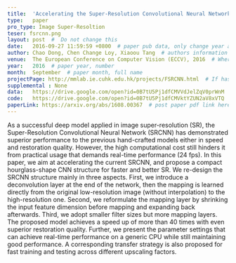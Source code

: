 ```yaml
---
title:  'Accelerating the Super-Resolution Convolutional Neural Network'  #  Paper title, covered by ''
type:   paper
pro_type: Image Super-Resoltion
teser: fsrcnn.png
layout: post  #  Do not change this
date:   2016-09-27 11:59:59 +0800  # paper pub data, only change year and month according to this format
author: Chao Dong, Chen Change Loy, Xiaoou Tang  # authors information
venue:  The European Conference on Computer Vision (ECCV), 2016  # Where it be, ICCV and CVPR remove IEEE Conference on, 
year:   2016  # paper year, number
month:  September  # paper month, full name
projectPage: http://mmlab.ie.cuhk.edu.hk/projects/FSRCNN.html  # If has project page, link here, otherwise None
supplemental : None
data:   https://drive.google.com/open?id=0B7tU5Pj1dfCMVVdJelZqV0prWnM  # If has data, post data link here, otherwise None
code:   https://drive.google.com/open?id=0B7tU5Pj1dfCMVktYZUN2aV8xVTQ  # If has data, post code link here, otherwise None
paperLink: https://arxiv.org/abs/1608.00367  # post paper pdf link here
---
```


As a successful deep model applied in image super-resolution (SR), the Super-Resolution Convolutional Neural Network (SRCNN) has demonstrated superior performance to the previous hand-crafted models either in speed and restoration quality. However, the high computational cost still hinders it from practical usage that demands real-time performance (24 fps). In this paper, we aim at accelerating the current SRCNN, and propose a compact hourglass-shape CNN structure for faster and better SR. We re-design the SRCNN structure mainly in three aspects. First, we introduce a deconvolution layer at the end of the network, then the mapping is learned directly from the original low-resolution image (without interpolation) to the high-resolution one. Second, we reformulate the mapping layer by shrinking the input feature dimension before mapping and expanding back afterwards. Third, we adopt smaller filter sizes but more mapping layers. The proposed model achieves a speed up of more than 40 times with even superior restoration quality. Further, we present the parameter settings that can achieve real-time performance on a generic CPU while still maintaining good performance. A corresponding transfer strategy is also proposed for fast training and testing across different upscaling factors.